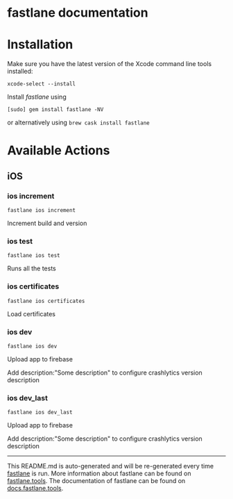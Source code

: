 fastlane documentation
================
# Installation

Make sure you have the latest version of the Xcode command line tools installed:

```
xcode-select --install
```

Install _fastlane_ using
```
[sudo] gem install fastlane -NV
```
or alternatively using `brew cask install fastlane`

# Available Actions
## iOS
### ios increment
```
fastlane ios increment
```
Increment build and version
### ios test
```
fastlane ios test
```
Runs all the tests
### ios certificates
```
fastlane ios certificates
```
Load certificates
### ios dev
```
fastlane ios dev
```
Upload app to firebase

Add description:"Some description" to configure crashlytics version description
### ios dev_last
```
fastlane ios dev_last
```
Upload app to firebase

Add description:"Some description" to configure crashlytics version description

----

This README.md is auto-generated and will be re-generated every time [fastlane](https://fastlane.tools) is run.
More information about fastlane can be found on [fastlane.tools](https://fastlane.tools).
The documentation of fastlane can be found on [docs.fastlane.tools](https://docs.fastlane.tools).
